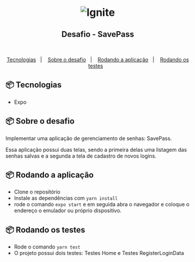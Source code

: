 <h1 align="center">
    <img alt="Ignite" title="Ignite" src=".github/imagem.svg" />
</h1>

<h2 align="center">Desafio - SavePass</h2>

</br>

<p align="center">
  <a href="#-tecnologias">Tecnologias</a>&nbsp;&nbsp;&nbsp;|&nbsp;&nbsp;&nbsp;
  <a href="#-projeto">Sobre o desafio</a>&nbsp;&nbsp;&nbsp;|&nbsp;&nbsp;&nbsp;
  <a href="#-projeto">Rodando a aplicação</a>&nbsp;&nbsp;&nbsp;|&nbsp;&nbsp;&nbsp;
  <a href="#-tecnologias">Rodando os testes</a>&nbsp;&nbsp;&nbsp;
</p>

## 📦 Tecnologias

- Expo

## 📦 Sobre o desafio

Implementar uma aplicação de gerenciamento de senhas: SavePass.

Essa aplicação possui duas telas, sendo a primeira delas uma listagem das senhas salvas e a segunda a tela de cadastro de novos logins.

## 📦 Rodando a aplicação

- Clone o repositório
- Instale as dependências com `yarn install`
- rode o comando `expo start` e em seguida abra o navegador e coloque o endereço o emulador ou próprio dispositivo.

## 📦 Rodando os testes

- Rode o comando `yarn test`
- O projeto possui dois testes: Testes Home e Testes RegisterLoginData